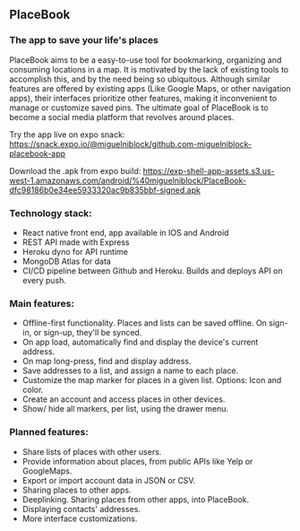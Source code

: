 ## PlaceBook

### The app to save your life's places

PlaceBook aims to be a easy-to-use tool for bookmarking, organizing and consuming locations in a map. It is motivated by the lack of existing tools to accomplish this, and by the need being so ubiquitous. Although similar features are offered by existing apps (Like Google Maps, or other navigation apps), their interfaces prioritize other features, making it inconvenient to manage or customize saved pins. The ultimate goal of PlaceBook is to become a social media platform that revolves around places.

Try the app live on expo snack: https://snack.expo.io/@miguelniblock/github.com-miguelniblock-placebook-app 

Download the .apk from expo build: https://exp-shell-app-assets.s3.us-west-1.amazonaws.com/android/%40miguelniblock/PlaceBook-dfc98186b0e34ee5933320ac9b835bbf-signed.apk

### Technology stack:

- React native front end, app available in IOS and Android
- REST API made with Express
- Heroku dyno for API runtime
- MongoDB Atlas for data
- CI/CD pipeline between Github and Heroku. Builds and deploys API on every push.

### Main features:

- Offline-first functionality. Places and lists can be saved offline. On sign-in, or sign-up, they'll be synced.
- On app load, automatically find and display the device's current address.
- On map long-press, find and display address.
- Save addresses to a list, and assign a name to each place.
- Customize the map marker for places in a given list. Options: Icon and color.
- Create an account and access places in other devices.
- Show/ hide all markers, per list, using the drawer menu.

### Planned features:

- Share lists of places with other users.
- Provide information about places, from public APIs like Yelp or GoogleMaps.
- Export or import account data in JSON or CSV. 
- Sharing places to other apps.
- Deeplinking. Sharing places from other apps, into PlaceBook.
- Displaying contacts' addresses.
- More interface customizations.
